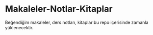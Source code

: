# Makaleler-Notlar-Kitaplar

Beğendiğim makaleler, ders notları, kitaplar bu repo içerisinde zamanla yüklenecektir. 
